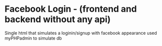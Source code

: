 # Facebook Login - (frontend and backend without any api)

Single html that simulates a loginin/signup with facebook appearance
used myPHPadmin to simulate db 
